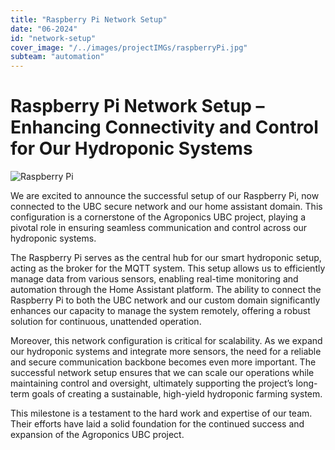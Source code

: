 ```yaml
---
title: "Raspberry Pi Network Setup"
date: "06-2024"
id: "network-setup"
cover_image: "/../images/projectIMGs/raspberryPi.jpg"
subteam: "automation"
---
```

# Raspberry Pi Network Setup – Enhancing Connectivity and Control for Our Hydroponic Systems

![Raspberry Pi](../images/projectIMGs/raspberryPi.jpg "A Raspberry Pi")

We are excited to announce the successful setup of our Raspberry Pi, now connected to the UBC secure network and our home assistant domain. This configuration is a cornerstone of the Agroponics UBC project, playing a pivotal role in ensuring seamless communication and control across our hydroponic systems.

The Raspberry Pi serves as the central hub for our smart hydroponic setup, acting as the broker for the MQTT system. This setup allows us to efficiently manage data from various sensors, enabling real-time monitoring and automation through the Home Assistant platform. The ability to connect the Raspberry Pi to both the UBC network and our custom domain significantly enhances our capacity to manage the system remotely, offering a robust solution for continuous, unattended operation.

Moreover, this network configuration is critical for scalability. As we expand our hydroponic systems and integrate more sensors, the need for a reliable and secure communication backbone becomes even more important. The successful network setup ensures that we can scale our operations while maintaining control and oversight, ultimately supporting the project’s long-term goals of creating a sustainable, high-yield hydroponic farming system.

This milestone is a testament to the hard work and expertise of our team. Their efforts have laid a solid foundation for the continued success and expansion of the Agroponics UBC project.